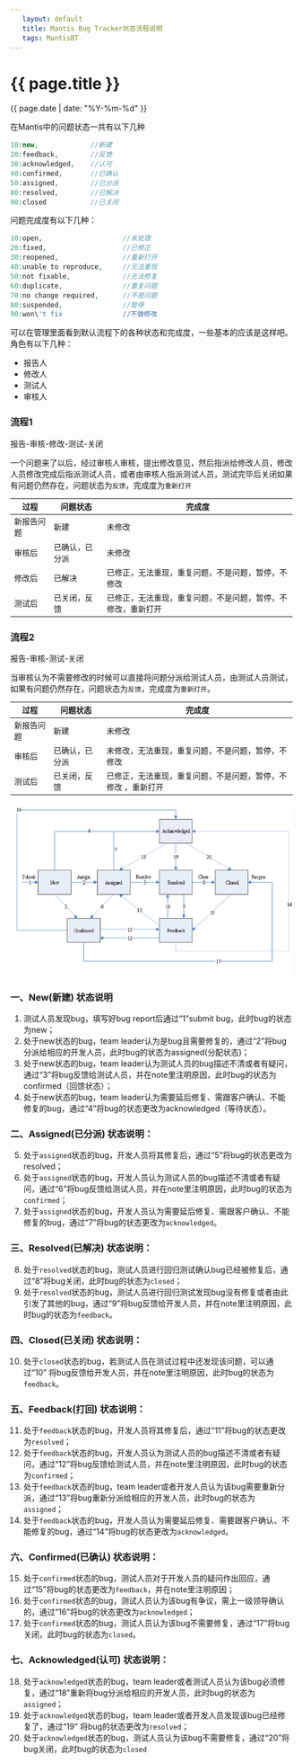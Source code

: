 ```yaml
---
   layout: default
   title: Mantis Bug Tracker状态流程说明 
   tags: MantisBT
--- 
```


# {{ page.title }}
{{ page.date | date: "%Y-%m-%d" }}

在Mantis中的问题状态一共有以下几种
```php
10:new,             //新建
20:feedback,        //反馈
30:acknowledged,    //认可
40:confirmed,       //已确认
50:assigned,        //已分派
80:resolved,        //已解决
90:closed           //已关闭
```

问题完成度有以下几种：
```php
10:open,                    //未处理
20:fixed,                   //已修正
30:reopened,                //重新打开
40:unable to reproduce,     //无法重现
50:not fixable,             //无法修复
60:duplicate,               //重复问题
70:no change required,      //不是问题
80:suspended,               //暂停
90:won\'t fix               //不做修改

```

可以在管理里面看到默认流程下的各种状态和完成度，一些基本的应该是这样吧。  
角色有以下几种：
- 报告人
- 修改人
- 测试人
- 审核人


### 流程1
报告-审核-修改-测试-关闭

一个问题来了以后，经过审核人审核，提出修改意见，然后指派给修改人员，修改人员修改完成后指派测试人员，或者由审核人指派测试人员，测试完毕后关闭如果有问题仍然存在，问题状态为`反馈`，完成度为`重新打开`

| 过程    | 问题状态    | 完成度                            |
|-------|---------|--------------------------------|
| 新报告问题 | 新建      | 未修改                            |
| 审核后   | 已确认，已分派 | 未修改                            |
| 修改后   | 已解决     | 已修正，无法重现，重复问题，不是问题，暂停，不修改      |
| 测试后   | 已关闭，反馈  | 已修正，无法重现，重复问题，不是问题，暂停，不修改，重新打开 |


### 流程2
报告-审核-测试-关闭  

当审核认为不需要修改的时候可以直接将问题分派给测试人员，由测试人员测试，如果有问题仍然存在，问题状态为`反馈`，完成度为`重新打开`。

| 过程    | 问题状态    | 完成度                             |
|-------|---------|---------------------------------|
| 新报告问题 | 新建      | 未修改                             |
| 审核后   | 已确认，已分派 | 未修改，无法重现，重复问题，不是问题，暂停，不修改       |
| 测试后   | 已关闭，反馈  | 已修正，无法重现，重复问题，不是问题，暂停，不修改 ，重新打开 |


 ![](/assets/mantisbt/mantisstatus.png)

### 一、New(新建) 状态说明 

1. 测试人员发现bug，填写好bug report后通过“1”submit bug，此时bug的状态为new； 
2. 处于new状态的bug，team leader认为是bug且需要修复的，通过“2”将bug分派给相应的开发人员，此时bug的状态为assigned(分配状态)； 
3. 处于new状态的bug，team leader认为测试人员的bug描述不清或者有疑问，通过“3”将bug反馈给测试人员，并在note里注明原因，此时bug的状态为confirmed（回馈状态）； 
4. 处于new状态的bug，team leader认为需要延后修复、需跟客户确认、不能修复的bug，通过“4”将bug的状态更改为acknowledged（等待状态）。 

### 二、Assigned(已分派) 状态说明： 

5. 处于`assigned`状态的bug，开发人员将其修复后，通过“5”将bug的状态更改为resolved； 
6. 处于`assigned`状态的bug，开发人员认为测试人员的bug描述不清或者有疑问，通过“6”将bug反馈给测试人员，并在note里注明原因，此时bug的状态为`confirmed`；
7. 处于`assigned`状态的bug，开发人员认为需要延后修复、需跟客户确认、不能修复的bug，通过“7”将bug的状态更改为`acknowledged`。 

### 三、Resolved(已解决) 状态说明： 

8. 处于`resolved`状态的bug，测试人员进行回归测试确认bug已经被修复后，通过“8”将bug关闭，此时bug的状态为`closed`；  
9. 处于`resolved`状态的bug，测试人员进行回归测试发现bug没有修复或者由此引发了其他的bug，通过“9”将bug反馈给开发人员，并在note里注明原因，此时bug的状态为`feedback`。 

### 四、Closed(已关闭) 状态说明： 

10. 处于`closed`状态的bug，若测试人员在测试过程中还发现该问题，可以通过“10” 将bug反馈给开发人员，并在note里注明原因，此时bug的状态为`feedback`。 

### 五、Feedback(打回) 状态说明： 

11. 处于`feedback`状态的bug，开发人员将其修复后，通过“11”将bug的状态更改为`resolved`； 
12. 处于`feedback`状态的bug，开发人员认为测试人员的bug描述不清或者有疑问，通过“12”将bug反馈给测试人员，并在note里注明原因，此时bug的状态为`confirmed`； 
13. 处于`feedback`状态的bug，team leader或者开发人员认为该bug需要重新分派，通过“13”将bug重新分派给相应的开发人员，此时bug的状态为`assigned`；
14. 处于`feedback`状态的bug，开发人员认为需要延后修复、需要跟客户确认、不能修复的bug，通过“14”将bug的状态更改为`acknowledged`。 

### 六、Confirmed(已确认) 状态说明： 

15. 处于`confirmed`状态的bug，测试人员对于开发人员的疑问作出回应，通过“15”将bug的状态更改为`feedback`，并在note里注明原因； 
16. 处于`confirmed`状态的bug，测试人员认为该bug有争议，需上一级领导确认的，通过“16”将bug的状态更改为`acknowledged`； 
17. 处于`confirmed`状态的bug，测试人员认为该bug不需要修复，通过“17”将bug关闭，此时bug的状态为`closed`。 

### 七、Acknowledged(认可) 状态说明： 

18. 处于`acknowledged`状态的bug，team leader或者测试人员认为该bug必须修复，通过“18”重新将bug分派给相应的开发人员，此时bug的状态为`assigned`； 
19. 处于`acknowledged`状态的bug，team leader或者开发人员发现该bug已经修复了，通过“19” 将bug的状态更改为`resolved`；
20. 处于`acknowledged`状态的bug，测试人员认为该bug不需要修复，通过“20”将bug关闭，此时bug的状态为`closed`